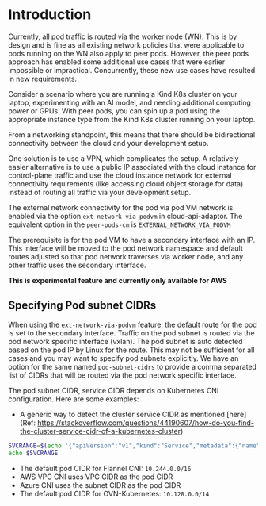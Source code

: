 # Introduction

Currently, all pod traffic is routed via the worker node (WN).
This is by design and is fine as all existing network policies that were applicable to pods running on the WN also apply to peer pods.
However, the peer pods approach has enabled some additional use cases that were earlier impossible or impractical. Concurrently, these new use cases have resulted in new requirements.

Consider a scenario where you are running a Kind K8s cluster on your laptop, experimenting with an AI model, and needing additional computing power or GPUs. With peer pods, you can spin up a pod using the appropriate instance type from the Kind K8s cluster running on your laptop.

From a networking standpoint, this means that there should be bidirectional connectivity between the cloud and your development setup.

One solution is to use a VPN, which complicates the setup. A relatively easier alternative is to use a public IP associated with the cloud instance for control-plane traffic and use the cloud instance network for external connectivity requirements (like accessing cloud object storage for data) instead of routing all traffic via your development setup.

The external network connectivity for the pod via pod VM network is enabled via the
option `ext-network-via-podvm` in cloud-api-adaptor. The equivalent option in the `peer-pods-cm` is `EXTERNAL_NETWORK_VIA_PODVM`

The prerequisite is for the pod VM to have a secondary interface with an IP. This interface will be moved to the pod network namespace and default routes adjusted so that pod network traverses via worker node, and any other traffic uses the secondary interface.

**This is experimental feature and currently only available for AWS**

## Specifying Pod subnet CIDRs

When using the `ext-network-via-podvm` feature, the default route for the pod is set to the secondary interface. Traffic on the pod subnet is routed via the pod network specific interface (vxlan). The pod subnet is auto detected based on the pod IP by Linux for the route. This may not be sufficient for all cases and you may want to specify pod subnets explicitly.
We have an option for the same named `pod-subnet-cidrs` to provide a comma separated list of CIDRs that will be routed via the pod network specific interface.

The pod subnet CIDR, service CIDR depends on Kubernetes CNI configuration. Here are some examples:

* A generic way to detect the cluster service CIDR as mentioned [here](Ref: https://stackoverflow.com/questions/44190607/how-do-you-find-the-cluster-service-cidr-of-a-kubernetes-cluster)

```sh
SVCRANGE=$(echo '{"apiVersion":"v1","kind":"Service","metadata":{"name":"tst"},"spec":{"clusterIP":"1.1.1.1","ports":[{"port":443}]}}' | kubectl apply -f - 2>&1 | sed 's/.*valid IPs is //')
echo $SVCRANGE
```

* The default pod CIDR for Flannel CNI: `10.244.0.0/16`
* AWS VPC CNI uses VPC CIDR as the pod CIDR
* Azure CNI uses the subnet CIDR as the pod CIDR
* The default pod CIDR for OVN-Kubernetes: `10.128.0.0/14`